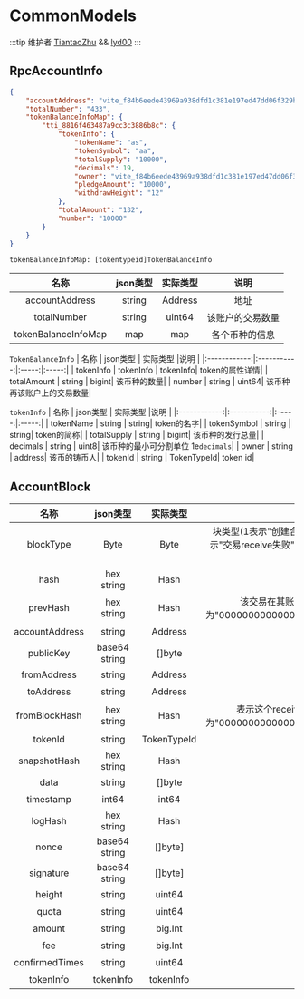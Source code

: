 # CommonModels
:::tip 维护者
[TiantaoZhu](https://github.com/TiantaoZhu) && [lyd00](https://github.com/lyd00)
:::

## RpcAccountInfo
```json ::Demo
{
    "accountAddress": "vite_f84b6eede43969a938dfd1c381e197ed47dd06f329b7c92328",
    "totalNumber": "433",
    "tokenBalanceInfoMap": {
        "tti_8816f463487a9cc3c3886b8c": {
            "tokenInfo": {
                "tokenName": "as",
                "tokenSymbol": "aa",
                "totalSupply": "10000",
                "decimals": 19,
                "owner": "vite_f84b6eede43969a938dfd1c381e197ed47dd06f329b7c92328",
                "pledgeAmount": "10000",
                "withdrawHeight": "12"
            },
            "totalAmount": "132",
            "number": "10000"
        }
    }
}
```
`tokenBalanceInfoMap: [tokentypeid]TokenBalanceInfo`

|  名称  | json类型 | 实际类型 |说明 |
|:------------:|:-----------:|:-----:|:-----:|
| accountAddress |  string | Address| 地址|
| totalNumber | string | uint64| 该账户的交易数量|
| tokenBalanceInfoMap | map | map| 各个币种的信息|

`TokenBalanceInfo`
|  名称  | json类型 | 实际类型 |说明 |
|:------------:|:-----------:|:-----:|:-----:|
| tokenInfo |  tokenInfo | tokenInfo| token的属性详情|
| totalAmount | string | bigint| 该币种的数量|
| number | string | uint64| 该币种再该账户上的交易数量|

`tokenInfo`
|  名称  | json类型 | 实际类型 |说明 |
|:------------:|:-----------:|:-----:|:-----:|
| tokenName |  string | string| token的名字|
| tokenSymbol | string | string| token的简称|
| totalSupply | string | bigint| 该币种的发行总量|
| decimals | string | uint8| 该币种的最小可分割单位 1e`decimals`|
| owner | string | address| 该币的铸币人|
| tokenId | string | TokenTypeId| token id|




## AccountBlock
|  名称  | json类型 |实际类型 |说明 |
|:------------:|:-----------:|:-----------:|:-----:|
| blockType | Byte |Byte | 块类型(1表示"创建合约send", 2表示"转账send", 3表示"奖励send", 4表示"交易receive", 5表示"交易receive失败", 6表示"退款send",7表示"创世receive", 1、2、3、6为send，4、5、7为receive, ps: 普通交易的send为2，receive为4)|
| hash | hex string | Hash | 该交易的Hash|
| prevHash |hex string| Hash | 该交易在其账户链上的上一个交易的hash, 如果该交易是该账户的第一笔交易，则为"0000000000000000000000000000000000000000000000000000000000000000"|
| accountAddress| string | Address | 该交易所属账号地址|
| publicKey|base64 string | []byte | 交易签名的公钥|
| fromAddress |string| Address | 交易的发送地址|
| toAddress|string | Address | 交易的接受地址|
| fromBlockHash |hex string |  Hash | 表示这个receive交易所对应的send交易的hash，所有send交易的fromBlockHash为"0000000000000000000000000000000000000000000000000000000000000000"|
| tokenId |string |TokenTypeId | 该交易的币种ID|
| snapshotHash | hex string | Hash | 交易引用的快照块hash |
| data | string| []byte |  可用作交易备注|
| timestamp | int64 | int64 |  该交易发生的时间 单位秒|
| logHash | hex string | Hash  | 智能合约执行产生的LogList的Hash |
| nonce | base64 string |[]byte] |  该交易Pow的nonce|
| signature | base64 string| []byte] | 交易的签名|
| height | string | uint64 | 该交易的高度 |
| quota | string | uint64 | 该交易消耗的配额 |
| amount |string|  big.Int | 该交易发生的金额|
| fee | string | big.Int | 发送该交易使用的手续费 |
| confirmedTimes |string| uint64 | 该交易被确认次数 |
| tokenInfo | tokenInfo | tokenInfo | 该交易涉及的Token信息 |

